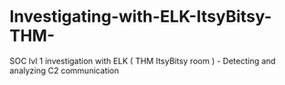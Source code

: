 # Investigating-with-ELK-ItsyBitsy-THM-
SOC lvl 1 investigation with ELK ( THM ItsyBitsy room ) - Detecting and analyzing C2 communication
